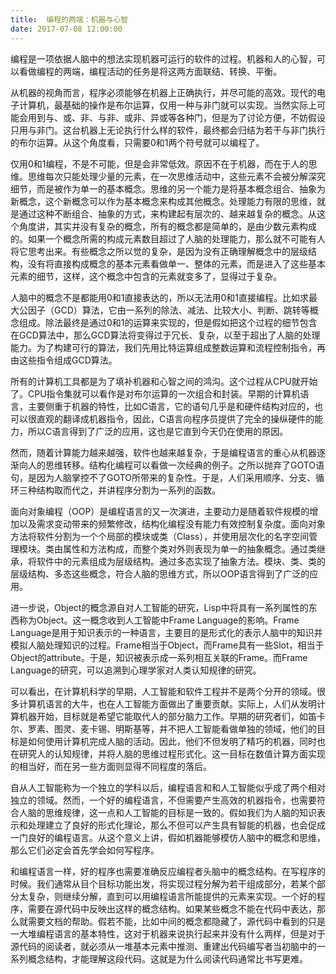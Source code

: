 ```yaml
---
title:  编程的两端：机器与心智
date: 2017-07-08 12:00:00
---
```


编程是一项依据人脑中的想法实现机器可运行的软件的过程。机器和人的心智，可以看做编程的两端，编程活动的任务是将这两方面联结、转换、平衡。

从机器的视角而言，程序必须能够在机器上正确执行，并尽可能的高效。现代的电子计算机，最基础的操作是布尔运算，仅用一种与非门就可以实现。当然实际上可能会用到与、或、非、与非、或非、异或等各种门，但是为了讨论方便，不妨假设只用与非门。这台机器上无论执行什么样的软件，最终都会归结为若干与非门执行的布尔运算。从这个角度看，只需要0和1两个符号就可以编程了。

仅用0和1编程，不是不可能，但是会非常低效。原因不在于机器，而在于人的思维。思维每次只能处理少量的元素，在一次思维活动中，这些元素不会被分解深究细节，而是被作为单一的基本概念。思维的另一个能力是将基本概念组合、抽象为新概念，这个新概念可以作为基本概念来构成其他概念。处理能力有限的思维，就是通过这种不断组合、抽象的方式，来构建起有层次的、越来越复杂的概念。从这个角度讲，其实并没有复杂的概念，所有的概念都是简单的，是由少数元素构成的。如果一个概念所需的构成元素数目超过了人脑的处理能力，那么就不可能有人将它思考出来。有些概念之所以觉的复杂，是因为没有正确理解概念中的层级结构，没有将直接构成概念的基本元素看做单一、整体的元素，而是进入了这些基本元素的细节，这样，这个概念中包含的元素就变多了，显得过于复杂。

人脑中的概念不是都能用0和1直接表达的，所以无法用0和1直接编程。比如求最大公因子（GCD）算法，它由一系列的除法、减法、比较大小、判断、跳转等概念组成。除法最终是通过0和1的运算来实现的，但是假如把这个过程的细节包含在GCD算法中，那么GCD算法将变得过于冗长、复杂，以至于超出了人脑的处理能力。为了构建可行的算法，我们先用比特运算组成整数运算和流程控制指令，再由这些指令组成GCD算法。

所有的计算机工具都是为了填补机器和心智之间的鸿沟。这个过程从CPU就开始了。CPU指令集就可以看作是对布尔运算的一次组合和封装。早期的计算机语言，主要侧重于机器的特性，比如C语言，它的语句几乎是和硬件结构对应的，也可以很直观的翻译成机器指令，因此，C语言向程序员提供了完全的操纵硬件的能力，所以C语言得到了广泛的应用，这也是它直到今天仍在使用的原因。

然而，随着计算能力越来越强，软件也越来越复杂，于是编程语言的重心从机器逐渐向人的思维转移。结构化编程可以看做一次经典的例子。之所以抛弃了GOTO语句，是因为人脑掌控不了GOTO所带来的复杂性。于是，人们采用顺序、分支、循环三种结构取而代之，并讲程序分割为一系列的函数。

面向对象编程（OOP）是编程语言的又一次演进，主要动力是随着软件规模的增加以及需求变动带来的频繁修改，结构化编程没有能力有效控制复杂度。面向对象方法将软件分割为一个个局部的模块或类（Class），并使用层次化的名字空间管理模块。类由属性和方法构成，而整个类对外则表现为单一的抽象概念。通过类继承，将软件中的元素组成为层级结构。通过多态实现了抽象方法。模块、类、类的层级结构、多态这些概念，符合人脑的思维方式，所以OOP语言得到了广泛的应用。

进一步说，Object的概念源自对人工智能的研究，Lisp中将具有一系列属性的东西称为Object。这一概念收到人工智能中Frame Language的影响。Frame Language是用于知识表示的一种语言，主要目的是形式化的表示人脑中的知识并模拟人脑处理知识的过程。Frame相当于Object，而Frame具有一些Slot，相当于Object的attribute。于是，知识被表示成一系列相互关联的Frame。而Frame Language的研究，可以追溯到心理学家对人类认知规律的研究。

可以看出，在计算机科学的早期，人工智能和软件工程并不是两个分开的领域。很多计算机语言的大牛，也在人工智能方面做出了重要贡献。实际上，人们从发明计算机器开始，目标就是希望它能取代人的部分脑力工作。早期的研究者们，如笛卡尔、罗素、图灵、麦卡锡、明斯基等，并不把人工智能看做单独的领域，他们的目标是如何使用计算机完成人脑的活动。因此，他们不但发明了精巧的机器，同时也在研究人的认知规律，并将人脑的思维过程形式化。这一目标在数值计算方面实现的相当好，而在另一些方面则显得不同程度的落后。

自从人工智能称为一个独立的学科以后，编程语言和和人工智能似乎成了两个相对独立的领域。然而，一个好的编程语言，不但需要产生高效的机器指令，也需要符合人脑的思维规律，这一点和人工智能的目标是一致的。假如我们为人脑的知识表示和处理建立了良好的形式化理论，那么不但可以产生具有智能的机器，也会促成一门良好的编程语言。从这个意义上讲，假如机器能够模仿人脑中的概念和思维，那么它们必定会首先学会如何写程序。

和编程语言一样，好的程序也需要准确反应编程者头脑中的概念结构。在写程序的时候。我们通常从目个目标功能出发，将实现过程分解为若干组成部分，若某个部分太复杂，则继续分解，直到可以用编程语言所能提供的元素来实现。一个好的程序，需要在源代码中反映出这样的概念结构。如果某些概念不能在代码中表达，那么就需要文档的帮助。假若不能，比如中间的概念都隐藏了，源代码中看到的只是一大堆编程语言的基本特性，这对于机器来说执行起来并没有什么两样，但是对于源代码的阅读者，就必须从一堆基本元素中推测、重建出代码编写者当初脑中的一系列概念结构，才能理解这段代码。这就是为什么阅读代码通常比书写更难。